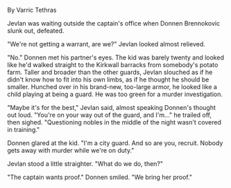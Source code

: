 By Varric Tethras

Jevlan was waiting outside the captain's office when Donnen Brennokovic slunk out, defeated.

"We're not getting a warrant, are we?" Jevlan looked almost relieved.

"No." Donnen met his partner's eyes. The kid was barely twenty and looked like he'd walked straight to the Kirkwall barracks from somebody's potato farm. Taller and broader than the other guards, Jevlan slouched as if he didn't know how to fit into his own limbs, as if he thought he should be smaller. Hunched over in his brand-new, too-large armor, he looked like a child playing at being a guard. He was too green for a murder investigation.

"Maybe it's for the best," Jevlan said, almost speaking Donnen's thought out loud. "You're on your way out of the guard, and I'm..." he trailed off, then sighed. "Questioning nobles in the middle of the night wasn't covered in training."

Donnen glared at the kid. "I'm a city guard. And so are you, recruit. Nobody gets away with murder while we're on duty."

Jevlan stood a little straighter. "What do we do, then?"

"The captain wants proof." Donnen smiled. "We bring her proof."
